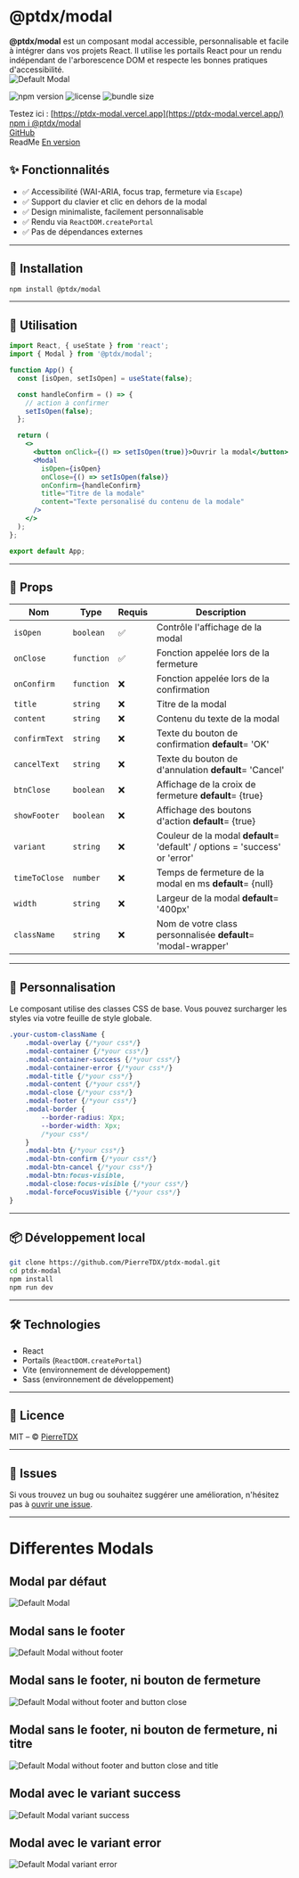 # @ptdx/modal

**@ptdx/modal** est un composant modal accessible, personnalisable et facile à intégrer dans vos projets React. Il utilise les portails React pour un rendu indépendant de l'arborescence DOM et respecte les bonnes pratiques d'accessibilité.  
![Default Modal](https://raw.githubusercontent.com/PierreTDX/ptdx-modal/main/public/img/modal-all.png)

![npm version](https://img.shields.io/npm/v/@ptdx/modal)
![license](https://img.shields.io/npm/l/@ptdx/modal)
![bundle size](https://img.shields.io/bundlephobia/minzip/@ptdx/modal)

Testez ici : [https://ptdx-modal.vercel.app](https://ptdx-modal.vercel.app/)  
[npm i @ptdx/modal](https://www.npmjs.com/package/@ptdx/modal)  
[GitHub](https://github.com/PierreTDX/tdx-modal)  
ReadMe [En version](https://raw.githubusercontent.com/PierreTDX/ptdx-modal/main/README.md)

## ✨ Fonctionnalités

- ✅ Accessibilité (WAI-ARIA, focus trap, fermeture via `Escape`)
- ✅ Support du clavier et clic en dehors de la modal
- ✅ Design minimaliste, facilement personnalisable
- ✅ Rendu via `ReactDOM.createPortal`
- ✅ Pas de dépendances externes

---

## 🚀 Installation

```bash
npm install @ptdx/modal
```

---

## 🔧 Utilisation

```jsx
import React, { useState } from 'react';
import { Modal } from '@ptdx/modal';

function App() {
  const [isOpen, setIsOpen] = useState(false);

  const handleConfirm = () => {
    // action à confirmer
    setIsOpen(false);
  };

  return (
    <>
      <button onClick={() => setIsOpen(true)}>Ouvrir la modal</button>
      <Modal
        isOpen={isOpen}
        onClose={() => setIsOpen(false)}
        onConfirm={handleConfirm}
        title="Titre de la modale"
        content="Texte personalisé du contenu de la modale"
      />
    </>
  );
};

export default App;
```

---

## 🧩 Props

| Nom           | Type        | Requis  | Description                                                                |
|---------------|-------------|---------|----------------------------------------------------------------------------|
| `isOpen`      | `boolean`   | ✅     | Contrôle l'affichage de la modal                                            |
| `onClose`     | `function`  | ✅     | Fonction appelée lors de la fermeture                                       |
| `onConfirm`   | `function`  | ❌     | Fonction appelée lors de la confirmation                                    |
| `title`       | `string`    | ❌     | Titre de la modal                                                           |
| `content`     | `string`    | ❌     | Contenu du texte de la modal                                                |
| `confirmText` | `string`    | ❌     | Texte du bouton de confirmation **default**= 'OK'                           |
| `cancelText`  | `string`    | ❌     | Texte du bouton de d'annulation **default**= 'Cancel'                       |
| `btnClose`    | `boolean`   | ❌     | Affichage de la croix de fermeture **default**= {true}                      |
| `showFooter`  | `boolean`   | ❌     | Affichage des boutons d'action **default**= {true}                          |
| `variant`     | `string`    | ❌     | Couleur de la modal **default**= 'default' / options = 'success' or 'error' |
| `timeToClose` | `number`    | ❌     | Temps de fermeture de la modal en ms **default**= {null}                    |
| `width`       | `string`    | ❌     | Largeur de la modal **default**= '400px'                                    |
| `className`   | `string`    | ❌     | Nom de votre class personnalisée **default**= 'modal-wrapper'               |

---

## 🎨 Personnalisation

Le composant utilise des classes CSS de base. Vous pouvez surcharger les styles via votre feuille de style globale.
```css
.your-custom-className {
    .modal-overlay {/*your css*/}
    .modal-container {/*your css*/}
    .modal-container-success {/*your css*/}
    .modal-container-error {/*your css*/}
    .modal-title {/*your css*/}
    .modal-content {/*your css*/}
    .modal-close {/*your css*/}
    .modal-footer {/*your css*/}
    .modal-border {
        --border-radius: Xpx;
        --border-width: Xpx;
        /*your css*/
    }
    .modal-btn {/*your css*/}
    .modal-btn-confirm {/*your css*/}
    .modal-btn-cancel {/*your css*/}
    .modal-btn:focus-visible,
    .modal-close:focus-visible {/*your css*/}
    .modal-forceFocusVisible {/*your css*/}
}
```

---

## 📦 Développement local

```bash
git clone https://github.com/PierreTDX/ptdx-modal.git
cd ptdx-modal
npm install
npm run dev
```

---

## 🛠 Technologies

- React
- Portails (`ReactDOM.createPortal`)
- Vite (environnement de développement)
- Sass (environnement de développement)
---  

## 📄 Licence

MIT – © [PierreTDX](https://github.com/PierreTDX)

---

## 🚨 Issues

Si vous trouvez un bug ou souhaitez suggérer une amélioration, n'hésitez pas à [ouvrir une issue](https://github.com/PierreTDX/ptdx-modal/issues).

---

# Differentes Modals
## Modal par défaut
![Default Modal](https://raw.githubusercontent.com/PierreTDX/ptdx-modal/main/public/img/modal-all.png)
## Modal sans le footer
![Default Modal without footer](https://raw.githubusercontent.com/PierreTDX/ptdx-modal/main/public/img/modal-withoutFooter.png)
## Modal sans le footer, ni bouton de fermeture
![Default Modal without footer and button close](https://raw.githubusercontent.com/PierreTDX/ptdx-modal/main/public/img/modal-withoutFooterAndBtnClose.png)
## Modal sans le footer, ni bouton de fermeture, ni titre
![Default Modal without footer and button close and title](https://raw.githubusercontent.com/PierreTDX/ptdx-modal/main/public/img/modal-withoutFooterAndBtnCloseAndTitle.png)
## Modal avec le variant success
![Default Modal variant success](https://raw.githubusercontent.com/PierreTDX/ptdx-modal/main/public/img/modal-withoutFooterAndBtnCloseAndTitle-Succes.png)
## Modal avec le variant error
![Default Modal variant error](https://raw.githubusercontent.com/PierreTDX/ptdx-modal/main/public/img/modal-withoutFooterAndBtnCloseAndTitle-Error.png)

